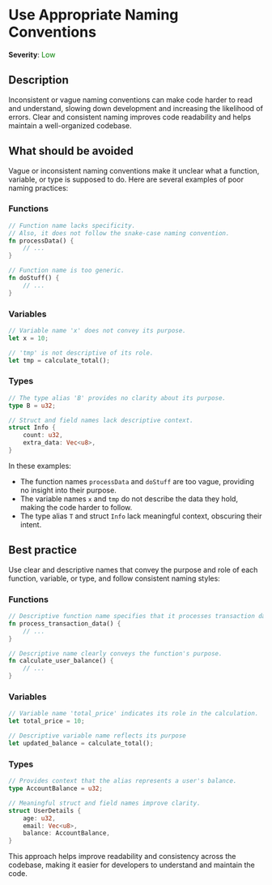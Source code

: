 # Use Appropriate Naming Conventions

**Severity**: <span style="color:green;">Low</span>

## Description

Inconsistent or vague naming conventions can make code harder to read and understand, slowing down development and
increasing the likelihood of errors. Clear and consistent naming improves code readability and helps maintain a
well-organized codebase.

## What should be avoided

Vague or inconsistent naming conventions make it unclear what a function, variable, or type is supposed to do. Here are
several examples of poor naming practices:

### Functions

```rust
// Function name lacks specificity.
// Also, it does not follow the snake-case naming convention.
fn processData() {
    // ...
}

// Function name is too generic.
fn doStuff() {
    // ...
}
```

### Variables

```rust
// Variable name 'x' does not convey its purpose.
let x = 10;

// 'tmp' is not descriptive of its role.
let tmp = calculate_total();
```

### Types

```rust
// The type alias 'B' provides no clarity about its purpose.
type B = u32;

// Struct and field names lack descriptive context.
struct Info {
    count: u32,
    extra_data: Vec<u8>,
}
```

In these examples:

- The function names `processData` and `doStuff` are too vague, providing no insight into their purpose.
- The variable names `x` and `tmp` do not describe the data they hold, making the code harder to follow.
- The type alias `T` and struct `Info` lack meaningful context, obscuring their intent.

## Best practice

Use clear and descriptive names that convey the purpose and role of each function, variable, or type, and follow
consistent naming styles:

### Functions

```rust
// Descriptive function name specifies that it processes transaction data.
fn process_transaction_data() {
    // ...
}

// Descriptive name clearly conveys the function's purpose.
fn calculate_user_balance() {
    // ...
}
```

### Variables

```rust
// Variable name 'total_price' indicates its role in the calculation.
let total_price = 10;

// Descriptive variable name reflects its purpose
let updated_balance = calculate_total();
```

### Types

```rust
// Provides context that the alias represents a user's balance.
type AccountBalance = u32;

// Meaningful struct and field names improve clarity.
struct UserDetails {
    age: u32,
    email: Vec<u8>,
    balance: AccountBalance,
}
```

This approach helps improve readability and consistency across the codebase, making it easier for developers to
understand and maintain the code.
